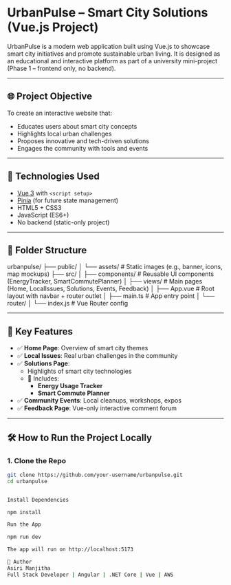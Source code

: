 # UrbanPulse – Smart City Solutions (Vue.js Project)

UrbanPulse is a modern web application built using Vue.js to showcase smart city initiatives and promote sustainable urban living. It is designed as an educational and interactive platform as part of a university mini-project (Phase 1 – frontend only, no backend).

---

## 🌐 Project Objective

To create an interactive website that:

- Educates users about smart city concepts
- Highlights local urban challenges
- Proposes innovative and tech-driven solutions
- Engages the community with tools and events

---

## 🚀 Technologies Used

- [Vue 3](https://vuejs.org/) with `<script setup>`
- [Pinia](https://pinia.vuejs.org/) (for future state management)
- HTML5 + CSS3
- JavaScript (ES6+)
- No backend (static-only project)

---

## 📁 Folder Structure

urbanpulse/
├── public/
│ └── assets/ # Static images (e.g., banner, icons, map mockups)
├── src/
│ ├── components/ # Reusable UI components (EnergyTracker, SmartCommutePlanner)
│ ├── views/ # Main pages (Home, LocalIssues, Solutions, Events, Feedback)
│ ├── App.vue # Root layout with navbar + router outlet
│ ├── main.ts # App entry point
│ └── router/
│ └── index.js # Vue Router config


---

## 🧩 Key Features

- ✅ **Home Page**: Overview of smart city themes
- ✅ **Local Issues**: Real urban challenges in the community
- ✅ **Solutions Page**:
  - Highlights of smart city technologies
  - 🌱 Includes:
    - **Energy Usage Tracker**
    - **Smart Commute Planner**
- ✅ **Community Events**: Local cleanups, workshops, expos
- ✅ **Feedback Page**: Vue-only interactive comment forum

---

## 🛠️ How to Run the Project Locally

### 1. Clone the Repo

```bash
git clone https://github.com/your-username/urbanpulse.git
cd urbanpulse


Install Dependencies

npm install

Run the App

npm run dev

The app will run on http://localhost:5173

👤 Author
Asiri Manjitha
Full Stack Developer | Angular | .NET Core | Vue | AWS
